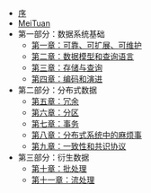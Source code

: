 - [序](preface.md)
- [MeiTuan](MeiTuan.md)
- 第一部分：数据系统基础
    * [第一章：可靠、可扩展、可维护](ch01.md)
    * [第二章：数据模型和查询语言](ch02.md)
    * [第三章：存储与查询](ch03.md)
    * [第四章：编码和演进](ch04.md)
- 第二部分：分布式数据
    * [第五章：冗余](ch05.md)
    * [第六章：分区](ch06.md)
    * [第七章：事务](ch07.md)
    * [第八章：分布式系统中的麻烦事](ch08.md)
    * [第九章：一致性和共识协议](ch09.md)
 - 第三部分：衍生数据
    * [第十章：批处理](ch10.md)
    * [第十一章：流处理](ch11.md)